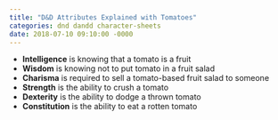 ```yaml
---
title: "D&D Attributes Explained with Tomatoes"
categories: dnd dandd character-sheets
date: 2018-07-10 09:10:00 -0000
---
```

* **Intelligence** is knowing that a tomato is a fruit
* **Wisdom** is knowing not to put tomato in a fruit salad
* **Charisma** is required to sell a tomato-based fruit salad to someone
* **Strength** is the ability to crush a tomato
* **Dexterity** is the ability to dodge a thrown tomato
* **Constitution** is the ability to eat a rotten tomato
